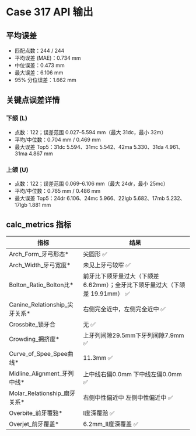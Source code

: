 # Case 317 API 输出

## 平均误差
- 匹配点数：244 / 244
- 平均误差 (MAE)：0.734 mm
- 中位误差：0.473 mm
- 最大误差：6.106 mm
- 95% 分位误差：1.662 mm

## 关键点误差详情
### 下颌 (L)
- 点数：122；误差范围 0.027–5.594 mm（最大 31dc，最小 32m）
- 平均/中位数：0.704 mm / 0.469 mm
- 最大误差 Top5：31dc 5.594、31mc 5.542、42ma 5.330、31da 4.961、31ma 4.867 mm

### 上颌 (U)
- 点数：122；误差范围 0.069–6.106 mm（最大 24dr，最小 25mc）
- 平均/中位数：0.765 mm / 0.486 mm
- 最大误差 Top5：24dr 6.106、24mc 5.966、22lgb 5.682、17mb 5.232、17lgb 1.881 mm

## calc_metrics 指标

| 指标 | 结果 |
| --- | --- |
| Arch_Form_牙弓形态* | 尖圆形 ✅ |
| Arch_Width_牙弓宽度* | 未见上牙弓较窄 ✅ |
| Bolton_Ratio_Bolton比* | 前牙比下颌牙量过大（下颌差 6.62mm）；全牙比下颌牙量过大（下颌差 19.91mm） ✅ |
| Canine_Relationship_尖牙关系* | 右侧完全近中，左侧完全近中 ✅ |
| Crossbite_锁牙合 | 无 ✅ |
| Crowding_拥挤度* | 上牙列间隙29.5mm下牙列间隙7.9mm ✅ |
| Curve_of_Spee_Spee曲线* | 11.3mm ✅ |
| Midline_Alignment_牙列中线* | 上中线右偏0.0mm 下中线左偏0.0mm ✅ |
| Molar_Relationship_磨牙关系* | 右侧中性偏近中 左侧中性偏近中 ✅ |
| Overbite_前牙覆𬌗* | Ⅰ度深覆𬌗 ✅ |
| Overjet_前牙覆盖* | 6.2mm_Ⅱ度深覆盖 ✅ |
